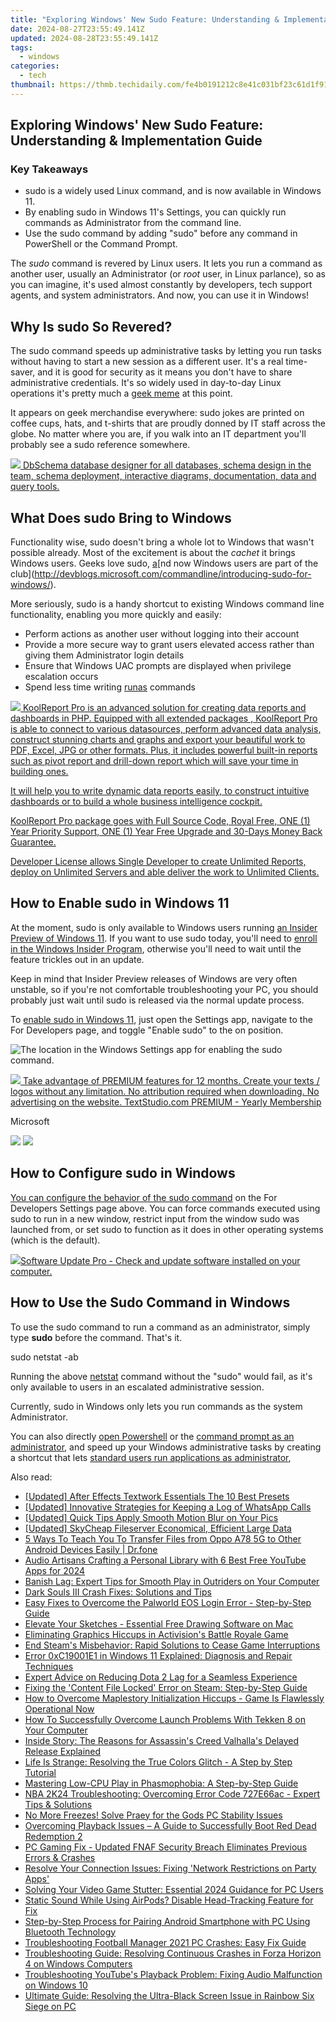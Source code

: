 ```yaml
---
title: "Exploring Windows' New Sudo Feature: Understanding & Implementation Guide"
date: 2024-08-27T23:55:49.141Z
updated: 2024-08-28T23:55:49.141Z
tags:
  - windows
categories:
  - tech
thumbnail: https://thmb.techidaily.com/fe4b0191212c8e41c031bf23c61d1f9123e35ac3bb319d7b6d127b4e0747eef8.jpg
---
```


## Exploring Windows' New Sudo Feature: Understanding & Implementation Guide

### Key Takeaways

* sudo is a widely used Linux command, and is now available in Windows 11.
* By enabling sudo in Windows 11's Settings, you can quickly run commands as Administrator from the command line.
* Use the sudo command by adding "sudo" before any command in PowerShell or the Command Prompt.

 The _sudo_ command is revered by Linux users. It lets you run a command as another user, usually an Administrator (or _root_ user, in Linux parlance), so as you can imagine, it's used almost constantly by developers, tech support agents, and system administrators. And now, you can use it in Windows!

##  Why Is sudo So Revered?

 The sudo command speeds up administrative tasks by letting you run tasks without having to start a new session as a different user. It's a real time-saver, and it is good for security as it means you don't have to share administrative credentials. It's so widely used in day-to-day Linux operations it's pretty much a [geek meme](https://xkcd.com/149/) at this point.

 It appears on geek merchandise everywhere: sudo jokes are printed on coffee cups, hats, and t-shirts that are proudly donned by IT staff across the globe. No matter where you are, if you walk into an IT department you'll probably see a sudo reference somewhere.

<!-- affiliate ads begin -->
<a href="https://shop.dbschema.com/order/checkout.php?PRODS=19867419&QTY=1&AFFILIATE=108875&CART=1"> <img src="https://secure.avangate.com/images/merchant/176b22bab4e94a28619ca2433b2ef241/products/1_icon256.png" border="0">
DbSchema database designer for all databases, schema design in the team, schema deployment, interactive diagrams, documentation, data and query tools. </a>
<!-- affiliate ads end -->
##  What Does sudo Bring to Windows

 Functionality wise, sudo doesn't bring a whole lot to Windows that wasn't possible already. Most of the excitement is about the _cachet_ it brings Windows users. Geeks love sudo, [a](https://devblogs.microsoft.com/commandline/introducing-sudo-for-windows/ "https://devblogs.microsoft.com/commandline/introducing-sudo-for-windows/")[nd now Windows users are part of the club](http://devblogs.microsoft.com/commandline/introducing-sudo-for-windows/).

 More seriously, sudo is a handy shortcut to existing Windows command line functionality, enabling you more quickly and easily:

* Perform actions as another user without logging into their account
* Provide a more secure way to grant users elevated access rather than giving them Administrator login details
* Ensure that Windows UAC prompts are displayed when privilege escalation occurs
* Spend less time writing [runas](https://twitter-videos.techidaily.com/updated-2024-approved-making-youtube-based-twitter-videos-hearable/) commands

<!-- affiliate ads begin -->
<a href="https://secure.2checkout.com/order/checkout.php?PRODS=4737285&QTY=1&AFFILIATE=108875&CART=1"><img src="https://secure.avangate.com/images/merchant/b2f83c409ce63012229fb9cd465bdcfe/products/copy_reporting_system.png" border="0">  KoolReport Pro  is an advanced solution for creating data reports and dashboards in PHP. Equipped with all  extended packages , KoolReport Pro is able to connect to various datasources, perform advanced data analysis, construct stunning charts and graphs and export your beautiful work to PDF, Excel, JPG or other formats. Plus, it includes powerful built-in reports such as pivot report and drill-down report which will save your time in building ones. 

 It will help you to write dynamic data reports easily, to construct intuitive dashboards or to build a whole business intelligence cockpit. 

  KoolReport Pro  package goes with Full Source Code, Royal Free, ONE (1) Year Priority Support, ONE (1) Year Free Upgrade and 30-Days Money Back Guarantee. 

  Developer License  allows  Single Developer  to create Unlimited Reports, deploy on Unlimited Servers and able deliver the work to Unlimited Clients. </a>
<!-- affiliate ads end -->
##  How to Enable sudo in Windows 11

 At the moment, sudo is only available to Windows users running [an Insider Preview of Windows 11](https://tiktok-clips.techidaily.com/2024-approved-deciphering-tiktoks-pfp-code-a-thorough-analysis/). If you want to use sudo today, you'll need to [enroll in the Windows Insider Program](https://program-issues.techidaily.com/boosting-horizon-zero-dawns-speed-tips-for-higher-fps-and-superior-play-experience/), otherwise you'll need to wait until the feature trickles out in an update.

 Keep in mind that Insider Preview releases of Windows are very often unstable, so if you're not comfortable troubleshooting your PC, you should probably just wait until sudo is released via the normal update process.

 To [enable sudo in Windows 11](https://learn.microsoft.com/en-us/windows/sudo/ "https://learn.microsoft.com/en-us/windows/sudo/"), just open the Settings app, navigate to the For Developers page, and toggle "Enable sudo" to the on position.

![The location in the Windows Settings app for enabling the sudo command.](https://static1.howtogeekimages.com/wordpress/wp-content/uploads/2024/05/sudo-enable.png) 

<!-- affiliate ads begin -->
<a href="https://secure.textstudio.com/order/checkout.php?PRODS=35633309&QTY=1&AFFILIATE=108875&CART=1"> <img src="https://secure.avangate.com/images/merchant/d6eb8222c9718486bdabce8b897380f7/products/3_premium-icon.png" border="0"> Take advantage of PREMIUM features for 12 months. 
Create your texts / logos without any limitation. 
No attribution required when downloading. 
No advertising on the website. 
 TextStudio.com  PREMIUM - Yearly Membership</a>
<!-- affiliate ads end -->
Microsoft

<!-- affiliate ads begin -->
<a href="https://shop.manycam.com/order/checkout.php?PRODS=17727588&QTY=1&AFFILIATE=108875&CART=1"><img src="https://secure.avangate.com/images/merchant/8230bea7d54bcdf99cdfe85cb07313d5/mcaffbanner600x500.png" border="0"></a>
<a href="https://shop.manycam.com/order/checkout.php?PRODS=17727588&QTY=1&AFFILIATE=108875&CART=1"><img src="https://secure.avangate.com/images/merchant/8230bea7d54bcdf99cdfe85cb07313d5/Affiliates_300x250px_valentinesday.png" border="0"></a>
<!-- affiliate ads end -->
##  How to Configure sudo in Windows

[You can configure the behavior of the sudo command](https://learn.microsoft.com/en-us/windows/sudo/#how-to-configure-sudo-for-windows "https://learn.microsoft.com/en-us/windows/sudo/#how-to-configure-sudo-for-windows") on the For Developers Settings page above. You can force commands executed using sudo to run in a new window, restrict input from the window sudo was launched from, or set sudo to function as it does in other operating systems (which is the default).

<!-- affiliate ads begin -->
<a href="https://order.glarysoft.com/order/checkout.php?PRODS=4691139&QTY=1&AFFILIATE=108875&CART=1"><img src="https://secure.avangate.com/images/merchant/6734fa703f6633ab896eecbdfad8953a/products/SU-200-1.png" border="0">Software Update Pro - Check and update software installed on your computer. </a>
<!-- affiliate ads end -->
##  How to Use the Sudo Command in Windows

 To use the sudo command to run a command as an administrator, simply type **sudo** before the command. That's it.

sudo netstat -ab

 Running the above [netstat](https://os-tips.techidaily.com/quick-guide-restoring-lost-sms-on-your-iphone-in-minutes/) command without the "sudo" would fail, as it's only available to users in an escalated administrative session.

 Currently, sudo in Windows only lets you run commands as the system Administrator.

 You can also directly [open Powershell](https://techtrends.techidaily.com/easily-set-the-correct-time-on-your-kindle-paperwhite-device/) or the [command prompt as an administrator](https://techtrends.techidaily.com/step-by-step-securing-visibility-with-pinning-conversations-on-instagram-platforms/), and speed up your Windows administrative tasks by creating a shortcut that lets [standard users run applications as administrator](https://twitter-videos.techidaily.com/updated-2024-approved-making-youtube-based-twitter-videos-hearable/),

<ins class="adsbygoogle"
     style="display:block"
     data-ad-format="autorelaxed"
     data-ad-client="ca-pub-7571918770474297"
     data-ad-slot="1223367746"></ins>



<ins class="adsbygoogle"
     style="display:block"
     data-ad-client="ca-pub-7571918770474297"
     data-ad-slot="8358498916"
     data-ad-format="auto"
     data-full-width-responsive="true"></ins>

<span class="atpl-alsoreadstyle">Also read:</span>
<div><ul>
<li><a href="https://extra-information.techidaily.com/updated-after-effects-textwork-essentials-the-10-best-presets/"><u>[Updated] After Effects Textwork Essentials  The 10 Best Presets</u></a></li>
<li><a href="https://screen-sharing-recording.techidaily.com/updated-innovative-strategies-for-keeping-a-log-of-whatsapp-calls/"><u>[Updated] Innovative Strategies for Keeping a Log of WhatsApp Calls</u></a></li>
<li><a href="https://extra-guidance.techidaily.com/updated-quick-tips-apply-smooth-motion-blur-on-your-pics/"><u>[Updated] Quick Tips  Apply Smooth Motion Blur on Your Pics</u></a></li>
<li><a href="https://extra-approaches.techidaily.com/updated-skycheap-fileserver-economical-efficient-large-data/"><u>[Updated] SkyCheap Fileserver  Economical, Efficient Large Data</u></a></li>
<li><a href="https://blog-min.techidaily.com/5-ways-to-teach-you-to-transfer-files-from-oppo-a78-5g-to-other-android-devices-easily-drfone-by-drfone-transfer-from-android-transfer-from-android/"><u>5 Ways To Teach You To Transfer Files from Oppo A78 5G to Other Android Devices Easily | Dr.fone</u></a></li>
<li><a href="https://youtube-zero.techidaily.com/-artisans-crafting-a-personal-library-with-6-best-free-youtube-apps-for-2024/"><u>Audio Artisans  Crafting a Personal Library with 6 Best Free YouTube Apps for 2024</u></a></li>
<li><a href="https://win-answers.techidaily.com/banish-lag-expert-tips-for-smooth-play-in-outriders-on-your-computer/"><u>Banish Lag: Expert Tips for Smooth Play in Outriders on Your Computer</u></a></li>
<li><a href="https://win-answers.techidaily.com/dark-souls-iii-crash-fixes-solutions-and-tips/"><u>Dark Souls III Crash Fixes: Solutions and Tips</u></a></li>
<li><a href="https://win-answers.techidaily.com/easy-fixes-to-overcome-the-palworld-eos-login-error-step-by-step-guide/"><u>Easy Fixes to Overcome the Palworld EOS Login Error - Step-by-Step Guide</u></a></li>
<li><a href="https://fox-boxes.techidaily.com/elevate-your-sketches-essential-free-drawing-software-on-mac/"><u>Elevate Your Sketches - Essential Free Drawing Software on Mac</u></a></li>
<li><a href="https://win-answers.techidaily.com/eliminating-graphics-hiccups-in-activisions-battle-royale-game/"><u>Eliminating Graphics Hiccups in Activision's Battle Royale Game</u></a></li>
<li><a href="https://win-answers.techidaily.com/end-steams-misbehavior-rapid-solutions-to-cease-game-interruptions/"><u>End Steam's Misbehavior: Rapid Solutions to Cease Game Interruptions</u></a></li>
<li><a href="https://win-answers.techidaily.com/error-0xc19001e1-in-windows-11-explained-diagnosis-and-repair-techniques/"><u>Error 0xC19001E1 in Windows 11 Explained: Diagnosis and Repair Techniques</u></a></li>
<li><a href="https://win-answers.techidaily.com/expert-advice-on-reducing-dota-2-lag-for-a-seamless-experience/"><u>Expert Advice on Reducing Dota 2 Lag for a Seamless Experience</u></a></li>
<li><a href="https://win-answers.techidaily.com/fixing-the-content-file-locked-error-on-steam-step-by-step-guide/"><u>Fixing the 'Content File Locked' Error on Steam: Step-by-Step Guide</u></a></li>
<li><a href="https://win-answers.techidaily.com/how-to-overcome-maplestory-initialization-hiccups-game-is-flawlessly-operational-now/"><u>How to Overcome Maplestory Initialization Hiccups - Game Is Flawlessly Operational Now</u></a></li>
<li><a href="https://win-answers.techidaily.com/how-to-successfully-overcome-launch-problems-with-tekken-8-on-your-computer/"><u>How To Successfully Overcome Launch Problems With Tekken 8 on Your Computer</u></a></li>
<li><a href="https://win-answers.techidaily.com/inside-story-the-reasons-for-assassins-creed-valhallas-delayed-release-explained/"><u>Inside Story: The Reasons for Assassin's Creed Valhalla's Delayed Release Explained</u></a></li>
<li><a href="https://win-answers.techidaily.com/life-is-strange-resolving-the-true-colors-glitch-a-step-by-step-tutorial/"><u>Life Is Strange: Resolving the True Colors Glitch - A Step by Step Tutorial</u></a></li>
<li><a href="https://win-answers.techidaily.com/mastering-low-cpu-play-in-phasmophobia-a-step-by-step-guide/"><u>Mastering Low-CPU Play in Phasmophobia: A Step-by-Step Guide</u></a></li>
<li><a href="https://win-answers.techidaily.com/nba-2k24-troubleshooting-overcoming-error-code-727e66ac-expert-tips-and-solutions/"><u>NBA 2K24 Troubleshooting: Overcoming Error Code 727E66ac - Expert Tips & Solutions</u></a></li>
<li><a href="https://win-answers.techidaily.com/no-more-freezes-solve-praey-for-the-gods-pc-stability-issues/"><u>No More Freezes! Solve Praey for the Gods PC Stability Issues</u></a></li>
<li><a href="https://win-answers.techidaily.com/overcoming-playback-issues-a-guide-to-successfully-boot-red-dead-redemption-2/"><u>Overcoming Playback Issues – A Guide to Successfully Boot Red Dead Redemption 2</u></a></li>
<li><a href="https://win-answers.techidaily.com/pc-gaming-fix-updated-fnaf-security-breach-eliminates-previous-errors-and-crashes/"><u>PC Gaming Fix - Updated FNAF Security Breach Eliminates Previous Errors & Crashes</u></a></li>
<li><a href="https://win-howtos.techidaily.com/resolve-your-connection-issues-fixing-network-restrictions-on-party-apps/"><u>Resolve Your Connection Issues: Fixing 'Network Restrictions on Party Apps'</u></a></li>
<li><a href="https://win-answers.techidaily.com/solving-your-video-game-stutter-essential-2024-guidance-for-pc-users/"><u>Solving Your Video Game Stutter: Essential 2024 Guidance for PC Users</u></a></li>
<li><a href="https://fox-that.techidaily.com/static-sound-while-using-airpods-disable-head-tracking-feature-for-fix/"><u>Static Sound While Using AirPods? Disable Head-Tracking Feature for Fix</u></a></li>
<li><a href="https://techidaily.com/step-by-step-process-for-pairing-android-smartphone-with-pc-using-bluetooth-technology/"><u>Step-by-Step Process for Pairing Android Smartphone with PC Using Bluetooth Technology</u></a></li>
<li><a href="https://win-answers.techidaily.com/troubleshooting-football-manager-2021-pc-crashes-easy-fix-guide/"><u>Troubleshooting Football Manager 2021 PC Crashes: Easy Fix Guide</u></a></li>
<li><a href="https://win-answers.techidaily.com/troubleshooting-guide-resolving-continuous-crashes-in-forza-horizon-4-on-windows-computers/"><u>Troubleshooting Guide: Resolving Continuous Crashes in Forza Horizon 4 on Windows Computers</u></a></li>
<li><a href="https://common-error.techidaily.com/troubleshooting-youtubes-playback-problem-fixing-audio-malfunction-on-windows-10/"><u>Troubleshooting YouTube's Playback Problem: Fixing Audio Malfunction on Windows 10</u></a></li>
<li><a href="https://win-answers.techidaily.com/ultimate-guide-resolving-the-ultra-black-screen-issue-in-rainbow-six-siege-on-pc/"><u>Ultimate Guide: Resolving the Ultra-Black Screen Issue in Rainbow Six Siege on PC</u></a></li>
</ul></div>
